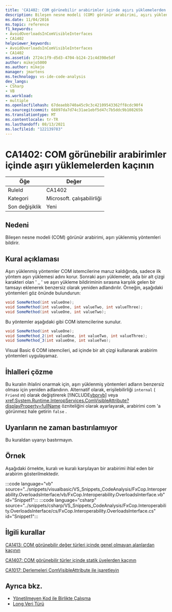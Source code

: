 ```yaml
---
title: 'CA1402: COM görünebilir arabirimler içinde aşırı yüklemelerden kaçının'
description: Bileşen nesne modeli (COM) görünür arabirimi, aşırı yüklenmiş yöntemleri bildirir.
ms.date: 11/04/2016
ms.topic: reference
f1_keywords:
- AvoidOverloadsInComVisibleInterfaces
- CA1402
helpviewer_keywords:
- AvoidOverloadsInComVisibleInterfaces
- CA1402
ms.assetid: 2724c1f9-d5d3-4704-b124-21c4d398e5df
author: mikejo5000
ms.author: mikejo
manager: jmartens
ms.technology: vs-ide-code-analysis
dev_langs:
- CSharp
- VB
ms.workload:
- multiple
ms.openlocfilehash: 67deaebb740a45c9c3c42109543362ff8cdc90f4
ms.sourcegitcommit: 68897da7d74c31ae1ebf5d47c7b5ddc9b108265b
ms.translationtype: MT
ms.contentlocale: tr-TR
ms.lasthandoff: 08/13/2021
ms.locfileid: "122139783"
---
```

# <a name="ca1402-avoid-overloads-in-com-visible-interfaces"></a>CA1402: COM görünebilir arabirimler içinde aşırı yüklemelerden kaçının

|Öğe|Değer|
|-|-|
|RuleId|CA1402|
|Kategori|Microsoft. çalışabilirliği|
|Son değişiklik|Yeni|

## <a name="cause"></a>Nedeni
Bileşen nesne modeli (COM) görünür arabirimi, aşırı yüklenmiş yöntemleri bildirir.

## <a name="rule-description"></a>Kural açıklaması
Aşırı yüklenmiş yöntemler COM istemcilerine maruz kaldığında, sadece ilk yöntem aşırı yüklemesi adını korur. Sonraki aşırı yüklemeler, ada bir alt çizgi karakteri olan ' _ ' ve aşırı yükleme bildiriminin sırasına karşılık gelen bir tamsayı eklenerek benzersiz olarak yeniden adlandırılır. Örneğin, aşağıdaki yöntemleri göz önünde bulundurun:

```csharp
void SomeMethod(int valueOne);
void SomeMethod(int valueOne, int valueTwo, int valueThree);
void SomeMethod(int valueOne, int valueTwo);
```

Bu yöntemler aşağıdaki gibi COM istemcilerine sunulur.

```csharp
void SomeMethod(int valueOne);
void SomeMethod_2(int valueOne, int valueTwo, int valueThree);
void SomeMethod_3(int valueOne, int valueTwo);
```

Visual Basic 6 COM istemcileri, ad içinde bir alt çizgi kullanarak arabirim yöntemleri uygulayamaz.

## <a name="how-to-fix-violations"></a>İhlalleri çözme
Bu kuralın ihlalini onarmak için, aşırı yüklenmiş yöntemleri adların benzersiz olması için yeniden adlandırın. Alternatif olarak, erişilebilirliği `internal` ( `Friend` ın) olarak değiştirerek [!INCLUDE[vbprvb](../code-quality/includes/vbprvb_md.md)] veya <xref:System.Runtime.InteropServices.ComVisibleAttribute?displayProperty=fullName> özniteliğini olarak ayarlayarak, arabirimi com 'a görünmez hale getirin `false` .

## <a name="when-to-suppress-warnings"></a>Uyarıların ne zaman bastırılamıyor
Bu kuraldan uyarıyı bastırmayın.

## <a name="example"></a>Örnek
Aşağıdaki örnekte, kuralı ve kuralı karşılayan bir arabirimi ihlal eden bir arabirim gösterilmektedir.

:::code language="vb" source="../snippets/visualbasic/VS_Snippets_CodeAnalysis/FxCop.Interoperability.OverloadsInterface/vb/FxCop.Interoperability.OverloadsInterface.vb" id="Snippet1":::
:::code language="csharp" source="../snippets/csharp/VS_Snippets_CodeAnalysis/FxCop.Interoperability.OverloadsInterface/cs/FxCop.Interoperability.OverloadsInterface.cs" id="Snippet1":::

## <a name="related-rules"></a>İlgili kurallar
[CA1413: COM görünebilir değer türleri içinde genel olmayan alanlardan kaçının](../code-quality/ca1413.md)

[CA1407: COM görünebilir türler içinde statik üyelerden kaçının](../code-quality/ca1407.md)

[CA1017: Derlemeleri ComVisibleAttribute ile işaretleyin](/dotnet/fundamentals/code-analysis/quality-rules/ca1017)

## <a name="see-also"></a>Ayrıca bkz.

- [Yönetilmeyen Kod ile Birlikte Çalışma](/dotnet/framework/interop/index)
- [Long Veri Türü](/dotnet/visual-basic/language-reference/data-types/long-data-type)
